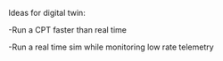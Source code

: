 Ideas for digital twin:

-Run a CPT faster than real time

-Run a real time sim while monitoring low rate telemetry
